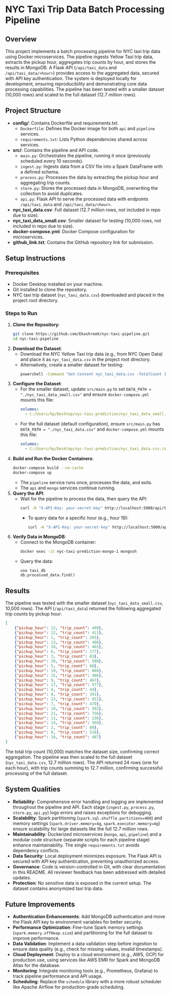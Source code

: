 # NYC Taxi Trip Data Batch Processing Pipeline

## Overview
This project implements a batch processing pipeline for NYC taxi trip data using Docker microservices. The pipeline ingests Yellow Taxi trip data, extracts the pickup hour, aggregates trip counts by hour, and stores the results in MongoDB. A Flask API (`/api/taxi_data` and `/api/taxi_data/<hour>`) provides access to the aggregated data, secured with API key authentication. The system is deployed locally for development, ensuring reproducibility and demonstrating core data processing capabilities. The pipeline has been tested with a smaller dataset (10,000 rows) and scaled to the full dataset (12.7 million rows).

## Project Structure
- **config/**: Contains Dockerfile and requirements.txt.
  - `Dockerfile`: Defines the Docker image for both `api` and `pipeline` services.
  - `requirements.txt`: Lists Python dependencies shared across services.
- **src/**: Contains the pipeline and API code.
  - `main.py`: Orchestrates the pipeline, running it once (previously scheduled every 10 seconds).
  - `ingest.py`: Ingests data from a CSV file into a Spark DataFrame with a defined schema.
  - `process.py`: Processes the data by extracting the pickup hour and aggregating trip counts.
  - `store.py`: Stores the processed data in MongoDB, overwriting the collection to avoid duplicates.
  - `api.py`: Flask API to serve the processed data with endpoints `/api/taxi_data` and `/api/taxi_data/<hour>`.
- **nyc_taxi_data.csv**: Full dataset (12.7 million rows, not included in repo due to size).
- **nyc_taxi_data_small.csv**: Smaller dataset for testing (10,000 rows, not included in repo due to size).
- **docker-compose.yml**: Docker Compose configuration for microservices.
- **github_link.txt**: Contains the GitHub repository link for submission.

## Setup Instructions

### Prerequisites
- Docker Desktop installed on your machine.
- Git installed to clone the repository.
- NYC taxi trip dataset (`nyc_taxi_data.csv`) downloaded and placed in the project root directory.

### Steps to Run
1. **Clone the Repository**:
   ```bash
   git clone https://github.com/EkashreeK/nyc-taxi-pipeline.git
   cd nyc-taxi-pipeline
   ```
2. **Download the Dataset**:
   - Download the NYC Yellow Taxi trip data (e.g., from NYC Open Data) and place it as `nyc_taxi_data.csv` in the project root directory.
   - Alternatively, create a smaller dataset for testing:
     ```bash
     powershell -Command "Get-Content nyc_taxi_data.csv -TotalCount 10001 | Set-Content nyc_taxi_data_small.csv"
     ```
3. **Configure the Dataset**:
   - For the smaller dataset, update `src/main.py` to set `DATA_PATH = "./nyc_taxi_data_small.csv"` and ensure `docker-compose.yml` mounts this file:
     ```yaml
     volumes:
       - C:/Users/hp/Desktop/nyc-taxi-prediction/nyc_taxi_data_small.csv:/app/nyc_taxi_data_small.csv
     ```
   - For the full dataset (default configuration), ensure `src/main.py` has `DATA_PATH = "./nyc_taxi_data.csv"` and `docker-compose.yml` mounts this file:
     ```yaml
     volumes:
       - C:/Users/hp/Desktop/nyc-taxi-prediction/nyc_taxi_data.csv:/app/nyc_taxi_data.csv
     ```
4. **Build and Run the Docker Containers**:
   ```bash
   docker-compose build --no-cache
   docker-compose up
   ```
   - The `pipeline` service runs once, processes the data, and exits.
   - The `api` and `mongo` services continue running.
5. **Query the API**:
   - Wait for the pipeline to process the data, then query the API:
     ```bash
     curl -H "X-API-Key: your-secret-key" http://localhost:5000/api/taxi_data
     ```
     - To query data for a specific hour (e.g., hour 19):
       ```bash
       curl -H "X-API-Key: your-secret-key" http://localhost:5000/api/taxi_data/19
       ```
6. **Verify Data in MongoDB**:
   - Connect to the MongoDB container:
     ```bash
     docker exec -it nyc-taxi-prediction-mongo-1 mongosh
     ```
   - Query the data:
     ```
     use taxi_db
     db.processed_data.find()
     ```

## Results
The pipeline was tested with the smaller dataset (`nyc_taxi_data_small.csv`, 10,000 rows). The API (`/api/taxi_data`) returned the following aggregated trip counts by pickup hour:

```json
[
    {"pickup_hour": 12, "trip_count": 499},
    {"pickup_hour": 22, "trip_count": 411},
    {"pickup_hour": 1, "trip_count": 285},
    {"pickup_hour": 13, "trip_count": 406},
    {"pickup_hour": 16, "trip_count": 465},
    {"pickup_hour": 6, "trip_count": 177},
    {"pickup_hour": 3, "trip_count": 65},
    {"pickup_hour": 20, "trip_count": 588},
    {"pickup_hour": 5, "trip_count": 66},
    {"pickup_hour": 19, "trip_count": 868},
    {"pickup_hour": 15, "trip_count": 406},
    {"pickup_hour": 9, "trip_count": 467},
    {"pickup_hour": 17, "trip_count": 577},
    {"pickup_hour": 4, "trip_count": 44},
    {"pickup_hour": 8, "trip_count": 391},
    {"pickup_hour": 23, "trip_count": 651},
    {"pickup_hour": 7, "trip_count": 479},
    {"pickup_hour": 10, "trip_count": 502},
    {"pickup_hour": 21, "trip_count": 756},
    {"pickup_hour": 11, "trip_count": 236},
    {"pickup_hour": 14, "trip_count": 568},
    {"pickup_hour": 2, "trip_count": 88},
    {"pickup_hour": 0, "trip_count": 518},
    {"pickup_hour": 18, "trip_count": 487}
]
```
The total trip count (10,000) matches the dataset size, confirming correct aggregation. The pipeline was then scaled to the full dataset (`nyc_taxi_data.csv`, 12.7 million rows). The API returned 24 rows (one for each hour), with trip counts summing to 12.7 million, confirming successful processing of the full dataset.

## System Qualities
- **Reliability**: Comprehensive error handling and logging are implemented throughout the pipeline and API. Each stage (`ingest.py`, `process.py`, `store.py`, `api.py`) logs errors and raises exceptions for debugging.
- **Scalability**: Spark partitioning (`spark.sql.shuffle.partitions=400`) and memory settings (`spark.driver.memory=4g`, `spark.executor.memory=4g`) ensure scalability for large datasets like the full 12.7 million rows.
- **Maintainability**: Dockerized microservices (`mongo`, `api`, `pipeline`) and a modular code structure (separate scripts for each pipeline stage) enhance maintainability. The single `requirements.txt` avoids dependency conflicts.
- **Data Security**: Local deployment minimizes exposure. The Flask API is secured with API key authentication, preventing unauthorized access.
- **Governance**: Code is version-controlled in Git, with clear documentation in this README. All reviewer feedback has been addressed with detailed updates.
- **Protection**: No sensitive data is exposed in the current setup. The dataset contains anonymized taxi trip data.

## Future Improvements
- **Authentication Enhancements**: Add MongoDB authentication and move the Flask API key to environment variables for better security.
- **Performance Optimization**: Fine-tune Spark memory settings (`spark.memory.offHeap.size`) and partitioning for the full dataset to improve performance.
- **Data Validation**: Implement a data validation step before ingestion to ensure data quality (e.g., check for missing values, invalid timestamps).
- **Cloud Deployment**: Deploy to a cloud environment (e.g., AWS, GCP) for production use, using services like AWS EMR for Spark and MongoDB Atlas for the database.
- **Monitoring**: Integrate monitoring tools (e.g., Prometheus, Grafana) to track pipeline performance and API usage.
- **Scheduling**: Replace the `schedule` library with a more robust scheduler like Apache Airflow for production-grade scheduling.
